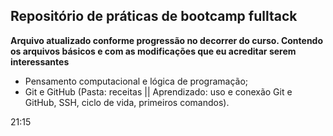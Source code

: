 
## Repositório de práticas de bootcamp fulltack


**Arquivo atualizado conforme progressão no decorrer do curso. Contendo os arquivos básicos e com as modificações que eu acreditar serem interessantes**


 - Pensamento computacional e lógica de programação;
 - Git e GitHub (Pasta: receitas || Aprendizado: uso e conexão Git e GitHub, SSH, ciclo de vida, primeiros comandos).

21:15